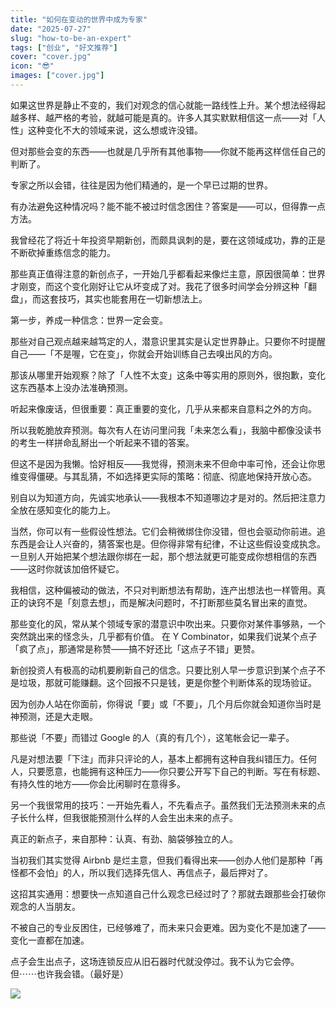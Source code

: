 ```yaml
---
title: "如何在变动的世界中成为专家"
date: "2025-07-27"
slug: "how-to-be-an-expert"
tags: ["创业", "好文推荐"]
cover: "cover.jpg"
icon: "😎"
images: ["cover.jpg"]
---
```

如果这世界是静止不变的，我们对观念的信心就能一路线性上升。某个想法经得起越多样、越严格的考验，就越可能是真的。许多人其实默默相信这一点——对「人性」这种变化不大的领域来说，这么想或许没错。



但对那些会变的东西——也就是几乎所有其他事物——你就不能再这样信任自己的判断了。



专家之所以会错，往往是因为他们精通的，是一个早已过期的世界。



有办法避免这种情况吗？能不能不被过时信念困住？答案是——可以，但得靠一点方法。



我曾经花了将近十年投资早期新创，而颇具讽刺的是，要在这领域成功，靠的正是不断砍掉重练信念的能力。



那些真正值得注意的新创点子，一开始几乎都看起来像烂主意，原因很简单：世界才刚变，而这个变化刚好让它从坏变成了对。我花了很多时间学会分辨这种「翻盘」，而这套技巧，其实也能套用在一切新想法上。



第一步，养成一种信念：世界一定会变。



那些对自己观点越来越笃定的人，潜意识里其实是认定世界静止。只要你不时提醒自己——「不是喔，它在变」，你就会开始训练自己去嗅出风的方向。



那该从哪里开始观察？除了「人性不太变」这条中等实用的原则外，很抱歉，变化这东西基本上没办法准确预测。



听起来像废话，但很重要：真正重要的变化，几乎从来都来自意料之外的方向。



所以我乾脆放弃预测。每次有人在访问里问我「未来怎么看」，我脑中都像没读书的考生一样拼命乱掰出一个听起来不错的答案。



但这不是因为我懒。恰好相反——我觉得，预测未来不但命中率可怜，还会让你思维变得僵硬。与其乱猜，不如选择更实际的策略：彻底、彻底地保持开放心态。



别自以为知道方向，先诚实地承认——我根本不知道哪边才是对的。然后把注意力全放在感知变化的能力上。



当然，你可以有一些假设性想法。它们会稍微绑住你没错，但也会驱动你前进。追东西是会让人兴奋的，猜答案也是。但你得非常有纪律，不让这些假设变成执念。
一旦别人开始把某个想法跟你绑在一起，那个想法就更可能变成你想相信的东西——这时你就该加倍怀疑它。



我相信，这种偏被动的做法，不只对判断想法有帮助，连产出想法也一样管用。真正的诀窍不是「刻意去想」，而是解决问题时，不打断那些莫名冒出来的直觉。



那些变化的风，常从某个领域专家的潜意识中吹出来。只要你对某件事够熟，一个突然跳出来的怪念头，几乎都有价值。
在 Y Combinator，如果我们说某个点子「疯了点」，那通常是称赞——搞不好还比「这点子不错」更赞。



新创投资人有极高的动机要刷新自己的信念。只要比别人早一步意识到某个点子不是垃圾，那就可能赚翻。这个回报不只是钱，更是你整个判断体系的现场验证。



因为创办人站在你面前，你得说「要」或「不要」，几个月后你就会知道你当时是神预测，还是大走眼。



那些说「不要」而错过 Google 的人（真的有几个），这笔帐会记一辈子。



凡是对想法要「下注」而非只评论的人，基本上都拥有这种自我纠错压力。任何人，只要愿意，也能拥有这种压力——你只要公开写下自己的判断。写在有标题、有持久性的地方——你会比闲聊时在意得多。



另一个我很常用的技巧：一开始先看人，不先看点子。虽然我们无法预测未来的点子长什么样，但我很能预测什么样的人会生出未来的点子。



真正的新点子，来自那种：认真、有劲、脑袋够独立的人。



当初我们其实觉得 Airbnb 是烂主意，但我们看得出来——创办人他们是那种「再怪都不会怕」的人，所以我们选择先信人、再信点子，最后押对了。



这招其实通用：想要快一点知道自己什么观念已经过时了？那就去跟那些会打破你观念的人当朋友。



不被自己的专业反困住，已经够难了，而未来只会更难。因为变化不是加速了——变化一直都在加速。



点子会生出点子，这场连锁反应从旧石器时代就没停过。我不认为它会停。
但⋯⋯也许我会错。（最好是）




![](https://prod-files-secure.s3.us-west-2.amazonaws.com/112d0858-5090-4d34-a606-b75eb8d65fd2/46476355-9cf3-4e99-9b7a-3531bc426380/1000202064.png?X-Amz-Algorithm=AWS4-HMAC-SHA256&X-Amz-Content-Sha256=UNSIGNED-PAYLOAD&X-Amz-Credential=ASIAZI2LB466V3A57VAE%2F20250926%2Fus-west-2%2Fs3%2Faws4_request&X-Amz-Date=20250926T091418Z&X-Amz-Expires=3600&X-Amz-Security-Token=IQoJb3JpZ2luX2VjEAEaCXVzLXdlc3QtMiJHMEUCIEZDvPoVDLBr%2Fb%2Fs9TQajkMQgbotRn9tnLi9YpbbR85tAiEAlxU60ZJmH1Lh6arirBpahRjV85bd6cIoE4UEdG3mRYcqiAQIiv%2F%2F%2F%2F%2F%2F%2F%2F%2F%2FARAAGgw2Mzc0MjMxODM4MDUiDMg7%2Bk6j3askmlNhDyrcA0GkEfpr%2BnbuzdQt4mbcgz8uLi2pUnHlTwXKxaCEZX9Jhj3UiL5ZB5%2FIZkTWa7wB%2BibmA3onihQCiQvlZbz1c3v49b8IGN6StNCalpIcvS%2FH80gRHw2T4qpFT5tRPwR7SMaCUXfmqYLviiKqAoeqEMHUceX3TbNwna%2F6pkKEm5RW2v2NXJ3zIk8jRiOGWeqIPFTeHYDGzyi7H23OfK7dBZz%2BuqsNji8I101CwV%2FSfBX3oagezyu5aV%2BFwjg%2FTvx5QNhzkZhkzvhYjU5a3xRFa7YCEI9aTIJLmTJwNaOxdT%2FU9Q1fwbR6zlwm1%2FS4f9MBV%2BxqeAX0DzE9VA6XT%2F%2Fr5dvJb0PKvBOeDclRAtW7c3oOgEarXl%2BcM0AMkmKllmwyhz6Tkju2uraMXcRzZ%2FnH%2Fy3%2FG38ykqmhkb1jJ8pK%2BH6muwHweGcfQOnDFn9XbfwQ3eo0LXce9cU99TMHi0QAroQBbP%2BIHFtEqVf%2B5dk%2BpFX8XzAQlJv1kf7nXdQmDr68skr%2BNkByLr1Xq%2FEQBpvb0jbSjPSm%2FRYAMw3TueHGNQV94nMPct0EXqP4xTEFBtMwKGEyk0SAdMwx9kV94DLH4DeaiFFOmUFrwToYuD4cSJ69wb8G3RNYbR1g7n3JMJuh2cYGOqUBIwNbNM4CIJjJn7LYMWPALR9dbHho9bP%2F36oz5Lk3%2FiY9nZaWheAHpAA4KuDdlEjVbdIGZlLwIdxyicLlnXLhrJF0iEXhWz66NdJJ%2Fzk%2F%2BGFJfocrxj%2Fruq0CDy4Ac2tlqa%2FBL1%2BxdHCbks%2FQeynk2%2FIZbqsMIQyLWs%2BNMOdWXQriDC3tYHyV82ADz8crbfvxLpuHJib6jdOxjL2dKwQWNclmPKOw&X-Amz-Signature=1aacacfe60e2ddc63be2aba6f960a0b9c391e622ed8dedb8dfc74a83c7b84d5a&X-Amz-SignedHeaders=host&x-amz-checksum-mode=ENABLED&x-id=GetObject)

